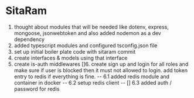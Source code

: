 <!-- Dada Ki Jay Ho -->

# SitaRam

1. thought about modules that will be needed like dotenv, express, mongoose, jsonwebtoken and also added nodemon as a dev dependency
2. added typescript modules and configured tsconfig.json file
3. set up initial boiler plate code with sitaram commit
4. create interfaces & models using that interface
5. create is-auth middlewares
   []6. create sign up and login for all roles and make sure if user is blocked then it must not allowed to login. add token entry to redis if everything is fine.
   -- 6.1 added redis module and container in docker
   -- 6.2 setup redis client
   -- [] 6.3 added auth / password for redis

